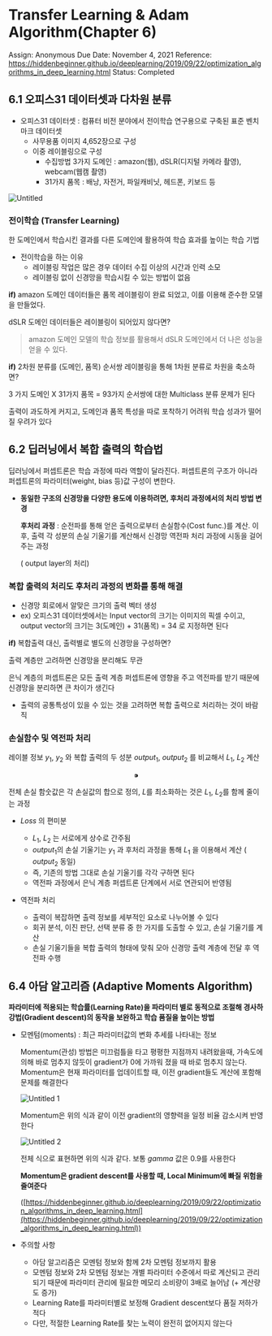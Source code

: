 # Transfer Learning & Adam Algorithm(Chapter 6)

Assign: Anonymous
Due Date: November 4, 2021
Reference: https://hiddenbeginner.github.io/deeplearning/2019/09/22/optimization_algorithms_in_deep_learning.html
Status: Completed

## 6.1 오피스31 데이터셋과 다차원 분류

- 오피스31 데이터셋 : 컴퓨터 비전 분야에서 전이학습 연구용으로 구축된 표준 벤치마크 데이터셋
    - 사무용품 이미지 4,652장으로 구성
    - 이중 레이블링으로 구성
        - 수집방법 3가지 도메인 : amazon(웹), dSLR(디지털 카메라 촬영), webcam(웹캠 촬영)
        - 31가지 품목 : 배낭, 자전거, 파일캐비닛, 헤드폰, 키보드 등

![Untitled](https://user-images.githubusercontent.com/54128055/139453442-6584c2f6-9487-4782-892a-0ce92327eb80.png)

### 전이학습 (Transfer Learning)

한 도메인에서 학습시킨 결과를 다른 도메인에 활용하여 학습 효과를 높이는 학습 기법

- 전이학습을 하는 이유
    - 레이블링 작업은 많은 경우 데이터 수집 이상의 시간과 인력 소모
    - 레이블링 없이 신경망을 학습시킬 수 있는 방법이 없음

**if)** amazon 도메인 데이터들은 품목 레이블링이 완료 되었고, 이를 이용해 준수한 모델을 만들었다.

dSLR 도메인 데이터들은 레이블링이 되어있지 않다면?

 > amazon 도메인 모델의 학습 정보를 활용해서 dSLR 도메인에서 더 나은 성능을 얻을 수 있다.

**if)** 2차원 분류를 (도메인, 품목) 순서쌍 레이블링을 통해 1차원 분류로 차원을 축소하면?

3 가지 도메인 X 31가지 품목 = 93가지 순서쌍에 대한 Multiclass 분류 문제가 된다

출력이 과도하게 커지고, 도메인과 품목 특성을 따로 포착하기 어려워 학습 성과가 떨어질 우려가 있다

## 6.2 딥러닝에서 복합 출력의 학습법

딥러닝에서 퍼셉트론은 학습 과정에 따라 역할이 달라진다. 퍼셉트론의 구조가 아니라 퍼셉트론의 파라미터(weight, bias 등)값 구성이 변한다.

- **동일한 구조의 신경망을 다양한 용도에 이용하려면, 후처리 과정에서의 처리 방법 변경**
    
    **후처리 과정** : 순전파를 통해 얻은 출력으로부터 손실함수(Cost func.)를 계산. 이 후, 출력 각 성분의 손실 기울기를 계산해서 신경망 역전파 처리 과정에 시동을 걸어주는 과정
    
    ( output layer의 처리)
    

### 복합 출력의 처리도 후처리 과정의 변화를 통해 해결

- 신경망 회로에서 알맞은 크기의 출력 벡터 생성
- ex) 오피스31 데이터셋에서는 Input vector의 크기는 이미지의 픽셀 수이고, output vector의 크기는 3(도메인) + 31(품목) = 34 로 지정하면 된다

**if)** 복합출력 대신, 출력별로 별도의 신경망을 구성하면?

출력 계층만 고려하면 신경망을 분리해도 무관

은닉 계층의 퍼셉트론은 모든 출력 계층 퍼셉트론에 영향을 주고 역전파를 받기 때문에 신경망을 분리하면 큰 차이가 생긴다

+ 출력의 공통특성이 있을 수 있는 것을 고려하면 복합 출력으로 처리하는 것이 바람직

### 손실함수 및 역전파 처리

레이블 정보 $y_1$, $y_2$ 와 복합 출력의 두 성분 $output_1$, $output_2$ 를 비교해서 $L_1$, $L_2$ 계산

$$⁍$$

전체 손실 함숫값은 각 손실값의 합으로 정의, $L$를 최소화하는 것은 $L_1$, $L_2$를 함께 줄이는 과정

- $Loss$ 의 편미분
    - $L_1$, $L_2$ 는 서로에게 상수로 간주됨
    - $output_1$의 손실 기울기는 $y_1$ 과 후처리 과정을 통해 $L_1$ 을 이용해서 계산 ( $output_2$ 동일)
    - 즉, 기존의 방법 그대로 손실 기울기를 각각 구하면 된다
    - 역전파 과정에서 은닉 계층 퍼셉트론 단계에서 서로 연관되어 반영됨
    
- 역전파 처리
    - 출력이 복잡하면 출력 정보를 세부적인 요소로 나누어볼 수 있다
    - 회귀 분석, 이진 판단, 선택 분류 중 한 가지를 도출할 수 있고, 손실 기울기를 계산
    - 손실 기울기들을 복합 출력의 형태에 맞춰 모아 신경망 출력 계층에 전달 후 역전파 수행
    

## 6.4 아담 알고리즘 (Adaptive Moments Algorithm)

**파라미터에 적용되는 학습률(Learning Rate)을 파라미터 별로 동적으로 조절해 경사하강법(Gradient descent)의 동작을 보완하고 학습 품질을 높이는 방법**

- 모멘텀(moments) : 최근 파라미터값의 변화 추세를 나타내는 정보
    
    Momentum(관성) 방법은 미끄럼틀을 타고 평평한 지점까지 내려왔을때, 가속도에 의해 바로 멈추지 않듯이 gradient가 0에 가까워 졌을 때 바로 멈추지 않는다. Momentum은 현재 파라미터를 업데이트할 때, 이전 gradient들도 계산에 포함해 문제를 해결한다
    
    ![Untitled 1](https://user-images.githubusercontent.com/54128055/139453555-a685535f-6eab-4e23-a31f-fb1a890c600d.png)
    
    Momentum은 위의 식과 같이 이전 gradient의 영향력을 일정 비율 감소시켜 반영한다
    
    ![Untitled 2](https://user-images.githubusercontent.com/54128055/139453594-83a53f04-2fbd-4a72-b580-630b5eaffdee.png)
    
    전체 식으로 표현하면 위의 식과 같다. 보통 $gamma$ 값은 0.9를 사용한다
    
    **Momentum은 gradient descent를 사용할 때, Local Minimum에 빠질 위험을 줄여준다**
    
    ([https://hiddenbeginner.github.io/deeplearning/2019/09/22/optimization_algorithms_in_deep_learning.html](https://hiddenbeginner.github.io/deeplearning/2019/09/22/optimization_algorithms_in_deep_learning.html))
    

- 주의할 사항
    - 아담 알고리즘은 모멘텀 정보와 함께 2차 모멘텀 정보까지 활용
    - 모멘텀 정보와 2차 모멘텀 정보는 개별 파라미터 수준에서 따로 계산되고 관리되기 때문에 파라미터 관리에 필요한 메모리 소비량이 3배로 늘어남 (+ 계산량도 증가)
    - Learning Rate를 파라미터별로 보정해 Gradient descent보다 품질 저하가 적다
    - 다만, 적절한 Learning Rate를 찾는 노력이 완전히 없어지지 않는다
